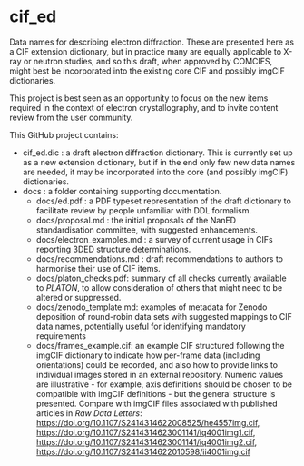# cif_ed

Data names for describing electron diffraction. These are presented here as a CIF extension dictionary, but in practice many are equally applicable to X-ray or neutron studies, and so this draft, when approved by COMCIFS, might best be incorporated into the existing core CIF and possibly imgCIF dictionaries.

This project is best seen as an opportunity to focus on the new items required in the context of electron crystallography, and to invite content review from the user community.



This GitHub project contains:

* cif_ed.dic : a draft electron diffraction dictionary. This is currently set up as a new extension dictionary, but if in the end only few new data names are needed, it may be incorporated into the core (and possibly imgCIF) dictionaries.
* docs : a folder containing supporting documentation.
  * docs/ed.pdf : a PDF typeset representation of the draft dictionary to facilitate review by people unfamiliar with DDL formalism.
  * docs/proposal.md : the initial proposals of the NanED standardisation committee, with suggested enhancements.
  * docs/electron_examples.md : a survey of current usage in CIFs reporting 3DED structure determinations.
  * docs/recommendations.md : draft recommendations to authors to harmonise their use of CIF items.
  * docs/platon_checks.pdf: summary of all checks currently available to _PLATON_, to allow consideration of others that might need to be altered or suppressed.
  * docs/zenodo_template.md: examples of metadata for Zenodo deposition of round-robin data sets with suggested mappings to CIF data names, potentially useful for identifying mandatory requirements
  * docs/frames_example.cif: an example CIF structured following the imgCIF dictionary to indicate how per-frame data (including orientations) could be recorded, and also how to provide links to individual images stored in an external repository. Numeric values are illustrative - for example, axis definitions should be chosen to be compatible with imgCIF definitions - but the general structure is presented. Compare with imgCIF files associated with published articles in *Raw Data Letters*: https://doi.org/10.1107/S2414314622008525/he4557img.cif, 
https://doi.org/10.1107/S2414314623001141/iq4001img1.cif,
https://doi.org/10.1107/S2414314623001141/iq4001img2.cif,
https://doi.org/10.1107/S2414314622010598/ii4001img.cif

